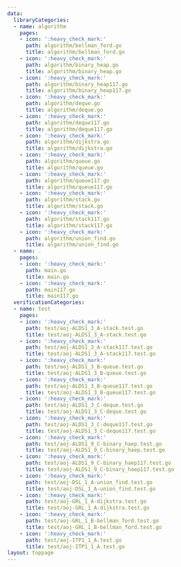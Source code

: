 ```yaml
---
data:
  libraryCategories:
  - name: algorithm
    pages:
    - icon: ':heavy_check_mark:'
      path: algorithm/bellman_ford.go
      title: algorithm/bellman_ford.go
    - icon: ':heavy_check_mark:'
      path: algorithm/binary_heap.go
      title: algorithm/binary_heap.go
    - icon: ':heavy_check_mark:'
      path: algorithm/binary_heap117.go
      title: algorithm/binary_heap117.go
    - icon: ':heavy_check_mark:'
      path: algorithm/deque.go
      title: algorithm/deque.go
    - icon: ':heavy_check_mark:'
      path: algorithm/deque117.go
      title: algorithm/deque117.go
    - icon: ':heavy_check_mark:'
      path: algorithm/dijkstra.go
      title: algorithm/dijkstra.go
    - icon: ':heavy_check_mark:'
      path: algorithm/queue.go
      title: algorithm/queue.go
    - icon: ':heavy_check_mark:'
      path: algorithm/queue117.go
      title: algorithm/queue117.go
    - icon: ':heavy_check_mark:'
      path: algorithm/stack.go
      title: algorithm/stack.go
    - icon: ':heavy_check_mark:'
      path: algorithm/stack117.go
      title: algorithm/stack117.go
    - icon: ':heavy_check_mark:'
      path: algorithm/union_find.go
      title: algorithm/union_find.go
  - name: .
    pages:
    - icon: ':heavy_check_mark:'
      path: main.go
      title: main.go
    - icon: ':heavy_check_mark:'
      path: main117.go
      title: main117.go
  verificationCategories:
  - name: test
    pages:
    - icon: ':heavy_check_mark:'
      path: test/aoj-ALDS1_3_A-stack.test.go
      title: test/aoj-ALDS1_3_A-stack.test.go
    - icon: ':heavy_check_mark:'
      path: test/aoj-ALDS1_3_A-stack117.test.go
      title: test/aoj-ALDS1_3_A-stack117.test.go
    - icon: ':heavy_check_mark:'
      path: test/aoj-ALDS1_3_B-queue.test.go
      title: test/aoj-ALDS1_3_B-queue.test.go
    - icon: ':heavy_check_mark:'
      path: test/aoj-ALDS1_3_B-queue117.test.go
      title: test/aoj-ALDS1_3_B-queue117.test.go
    - icon: ':heavy_check_mark:'
      path: test/aoj-ALDS1_3_C-deque.test.go
      title: test/aoj-ALDS1_3_C-deque.test.go
    - icon: ':heavy_check_mark:'
      path: test/aoj-ALDS1_3_C-deque117.test.go
      title: test/aoj-ALDS1_3_C-deque117.test.go
    - icon: ':heavy_check_mark:'
      path: test/aoj-ALDS1_9_C-binary_haep.test.go
      title: test/aoj-ALDS1_9_C-binary_haep.test.go
    - icon: ':heavy_check_mark:'
      path: test/aoj-ALDS1_9_C-binary_haep117.test.go
      title: test/aoj-ALDS1_9_C-binary_haep117.test.go
    - icon: ':heavy_check_mark:'
      path: test/aoj-DSL_1_A-union_find.test.go
      title: test/aoj-DSL_1_A-union_find.test.go
    - icon: ':heavy_check_mark:'
      path: test/aoj-GRL_1_A-dijkstra.test.go
      title: test/aoj-GRL_1_A-dijkstra.test.go
    - icon: ':heavy_check_mark:'
      path: test/aoj-GRL_1_B-bellman_ford.test.go
      title: test/aoj-GRL_1_B-bellman_ford.test.go
    - icon: ':heavy_check_mark:'
      path: test/aoj-ITP1_1_A.test.go
      title: test/aoj-ITP1_1_A.test.go
layout: toppage
---
```

